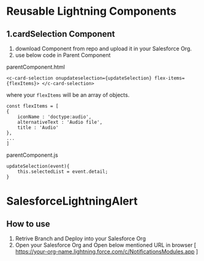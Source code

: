 # Reusable Lightning Components
  
## 1.cardSelection Component
1. download Component from repo and upload it in your Salesforce Org.
2. use below code in Parent Component

parentComponent.html
```
<c-card-selection onupdateselection={updateSelection} flex-items={flexItems}> </c-card-selection>
```
where your ```flexItems``` will be an array of objects.
```
const flexItems = [
{
    iconName : 'doctype:audio', 
    alternativeText : 'Audio file',
    title : 'Audio'
},
...
]
```
parentComponent.js
```
updateSelection(event){
    this.selectedList = event.detail;
}
```


# SalesforceLightningAlert

## How to use
1. Retrive Branch and Deploy into your Salesforce Org
2. Open your Salesforce Org and Open below mentioned URL in browser
  [ https://your-org-name.lightning.force.com/c/NotificationsModules.app ]

